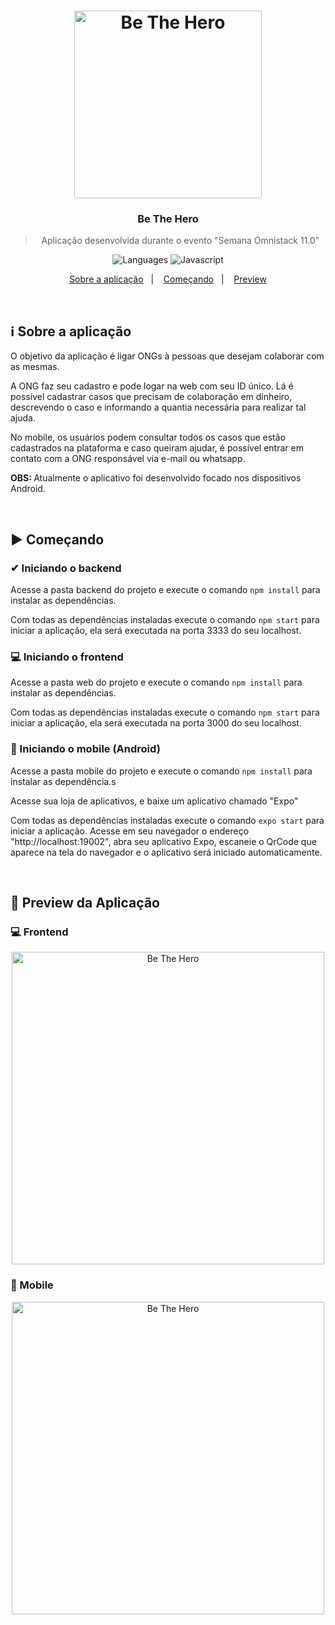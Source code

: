 <h1 align="center">
  <image src="https://github.com/lucasiori/be-the-hero/blob/master/.github/be-the-hero.png" alt="Be The Hero" width="300" />
</h1>

<h3 align="center">
  Be The Hero
</h3>

<blockquote align="center">Aplicação desenvolvida durante o evento "Semana Omnistack 11.0"</blockquote>

<p align="center">
  <img alt="Languages" src="https://img.shields.io/github/languages/count/lucasiori/be-the-hero">

  <img alt="Javascript" src="https://img.shields.io/github/languages/top/lucasiori/be-the-hero?color=brightgreen">
</p>

<p align="center">
  <a href="#sobre-aplicacao">Sobre a aplicação</a>&nbsp;&nbsp;&nbsp;|&nbsp;&nbsp;&nbsp;
  <a href="#comecanco">Começando</a>&nbsp;&nbsp;&nbsp;|&nbsp;&nbsp;&nbsp;
  <a href="#preview">Preview</a>
</p>

<br />

<h2 id="sobre-aplicacao">ℹ Sobre a aplicação</h2>
<p>O objetivo da aplicação é ligar ONGs à pessoas que desejam colaborar com as mesmas.</p>
<p>A ONG faz seu cadastro e pode logar na web com seu ID único. Lá é possível cadastrar casos que precisam de colaboração em dinheiro, 
descrevendo o caso e informando a quantia necessária para realizar tal ajuda.</p>
<p>No mobile, os usuários podem consultar todos os casos que estão cadastrados na plataforma e caso queiram ajudar, é possível entrar em
contato com a ONG responsável via e-mail ou whatsapp.</p>
<p><strong>OBS: </strong> Atualmente o aplicativo foi desenvolvido focado nos dispositivos Android.</p>

<br /> 

<h2 id="comecando">▶ Começando</h2>

<h3>✔ Iniciando o backend</h3>
<p>Acesse a pasta backend do projeto e execute o comando <code>npm install</code> para instalar as dependências.</p>
<p>Com todas as dependências instaladas execute o comando <code>npm start</code> para iniciar a aplicação, ela será executada 
na porta 3333 do seu localhost.</p>

<h3>💻 Iniciando o frontend</h3>
<p>Acesse a pasta web do projeto e execute o comando <code>npm install</code> para instalar as dependências.</p>
<p>Com todas as dependências instaladas execute o comando <code>npm start</code> para iniciar a aplicação, ela será executada 
na porta 3000 do seu localhost.</p>

<h3>📱 Iniciando o mobile (Android)</h3>
<p>Acesse a pasta mobile do projeto e execute o comando <code>npm install</code> para instalar as dependência.s</p>
<p>Acesse sua loja de aplicativos, e baixe um aplicativo chamado "Expo"</p>
<p>Com todas as dependências instaladas execute o comando <code>expo start</code> para iniciar a aplicação. Acesse em seu navegador
o endereço "http://localhost:19002", abra seu aplicativo Expo, escaneie o QrCode que aparece na tela do navegador e o aplicativo
será iniciado automaticamente.</p>

<br />

<h2 id="preview">👀 Preview da Aplicação</h2>

<h3>💻 Frontend</h3>
<p align="center">
  <image src="https://github.com/lucasiori/be-the-hero/blob/master/.github/github-web.png" alt="Be The Hero" width="500" />
</p>

<h3>📱 Mobile</h3>
<p align="center">
  <image src="https://github.com/lucasiori/be-the-hero/blob/master/.github/github-mobile.png" alt="Be The Hero" width="500" />
</p>
